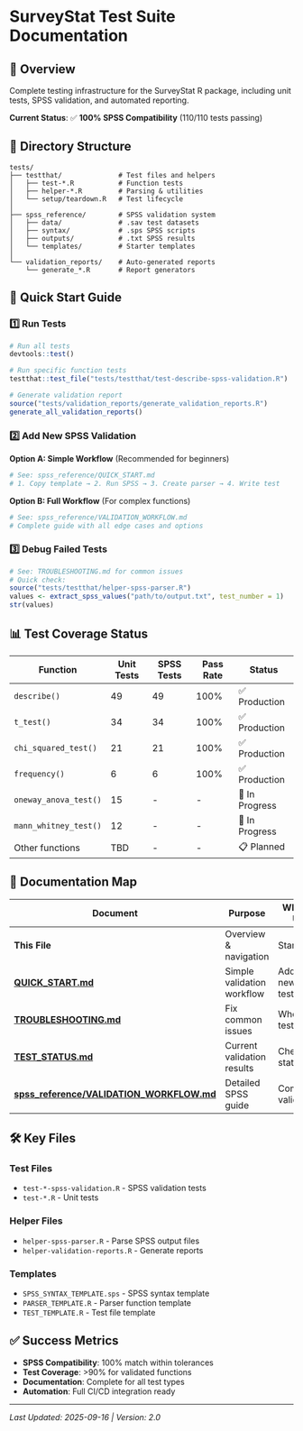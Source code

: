 # SurveyStat Test Suite Documentation

## 🎯 Overview

Complete testing infrastructure for the SurveyStat R package, including unit tests, SPSS validation, and automated reporting.

**Current Status**: ✅ **100% SPSS Compatibility** (110/110 tests passing)

## 📁 Directory Structure

```
tests/
├── testthat/              # Test files and helpers
│   ├── test-*.R           # Function tests
│   ├── helper-*.R         # Parsing & utilities
│   └── setup/teardown.R   # Test lifecycle
│
├── spss_reference/        # SPSS validation system
│   ├── data/              # .sav test datasets
│   ├── syntax/            # .sps SPSS scripts
│   ├── outputs/           # .txt SPSS results
│   └── templates/         # Starter templates
│
└── validation_reports/    # Auto-generated reports
    └── generate_*.R       # Report generators
```

## 🚀 Quick Start Guide

### 1️⃣ Run Tests

```r
# Run all tests
devtools::test()

# Run specific function tests
testthat::test_file("tests/testthat/test-describe-spss-validation.R")

# Generate validation report
source("tests/validation_reports/generate_validation_reports.R")
generate_all_validation_reports()
```

### 2️⃣ Add New SPSS Validation

**Option A: Simple Workflow** (Recommended for beginners)
```r
# See: spss_reference/QUICK_START.md
# 1. Copy template → 2. Run SPSS → 3. Create parser → 4. Write test
```

**Option B: Full Workflow** (For complex functions)
```r
# See: spss_reference/VALIDATION_WORKFLOW.md
# Complete guide with all edge cases and options
```

### 3️⃣ Debug Failed Tests

```r
# See: TROUBLESHOOTING.md for common issues
# Quick check:
source("tests/testthat/helper-spss-parser.R")
values <- extract_spss_values("path/to/output.txt", test_number = 1)
str(values)
```

## 📊 Test Coverage Status

| Function | Unit Tests | SPSS Tests | Pass Rate | Status |
|----------|------------|------------|-----------|--------|
| `describe()` | 49 | 49 | 100% | ✅ Production |
| `t_test()` | 34 | 34 | 100% | ✅ Production |
| `chi_squared_test()` | 21 | 21 | 100% | ✅ Production |
| `frequency()` | 6 | 6 | 100% | ✅ Production |
| `oneway_anova_test()` | 15 | - | - | 🔄 In Progress |
| `mann_whitney_test()` | 12 | - | - | 🔄 In Progress |
| Other functions | TBD | - | - | 📋 Planned |

## 📖 Documentation Map

| Document | Purpose | When to Use |
|----------|---------|-------------|
| **This File** | Overview & navigation | Start here |
| **[QUICK_START.md](spss_reference/QUICK_START.md)** | Simple validation workflow | Adding new SPSS tests |
| **[TROUBLESHOOTING.md](TROUBLESHOOTING.md)** | Fix common issues | When tests fail |
| **[TEST_STATUS.md](TEST_STATUS.md)** | Current validation results | Check test status |
| **[spss_reference/VALIDATION_WORKFLOW.md](spss_reference/VALIDATION_WORKFLOW.md)** | Detailed SPSS guide | Complex validations |

## 🛠️ Key Files

### Test Files
- `test-*-spss-validation.R` - SPSS validation tests
- `test-*.R` - Unit tests

### Helper Files  
- `helper-spss-parser.R` - Parse SPSS output files
- `helper-validation-reports.R` - Generate reports

### Templates
- `SPSS_SYNTAX_TEMPLATE.sps` - SPSS syntax template
- `PARSER_TEMPLATE.R` - Parser function template
- `TEST_TEMPLATE.R` - Test file template

## ✅ Success Metrics

- **SPSS Compatibility**: 100% match within tolerances
- **Test Coverage**: >90% for validated functions
- **Documentation**: Complete for all test types
- **Automation**: Full CI/CD integration ready

---
*Last Updated: 2025-09-16 | Version: 2.0*